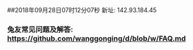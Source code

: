 ##2018年09月28日07时12分07秒 新址: 142.93.184.45
### 兔友常见问题及解答: https://github.com/wanggonging/d/blob/w/FAQ.md
